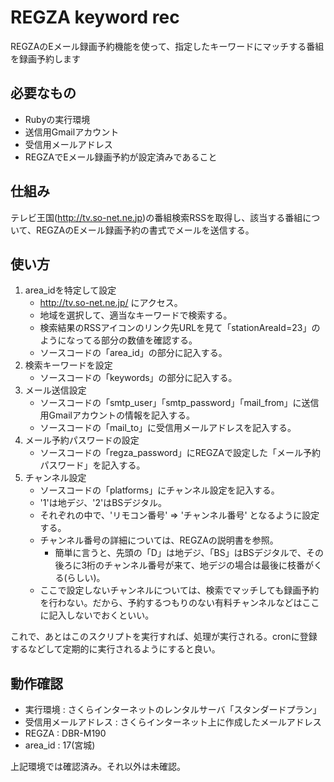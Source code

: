 REGZA keyword rec
================

REGZAのEメール録画予約機能を使って、指定したキーワードにマッチする番組を録画予約します

必要なもの
----------------

* Rubyの実行環境
* 送信用Gmailアカウント
* 受信用メールアドレス
* REGZAでEメール録画予約が設定済みであること

仕組み
----------------

テレビ王国(http://tv.so-net.ne.jp)の番組検索RSSを取得し、該当する番組について、REGZAのEメール録画予約の書式でメールを送信する。

使い方
----------------

1. area_idを特定して設定
   * http://tv.so-net.ne.jp/ にアクセス。
   * 地域を選択して、適当なキーワードで検索する。
   * 検索結果のRSSアイコンのリンク先URLを見て「stationAreaId=23」のようになってる部分の数値を確認する。
   * ソースコードの「area_id」の部分に記入する。
2. 検索キーワードを設定
   * ソースコードの「keywords」の部分に記入する。
3. メール送信設定
   * ソースコードの「smtp_user」「smtp_password」「mail_from」に送信用Gmailアカウントの情報を記入する。
   * ソースコードの「mail_to」に受信用メールアドレスを記入する。
4. メール予約パスワードの設定
   * ソースコードの「regza_password」にREGZAで設定した「メール予約パスワード」を記入する。
5. チャンネル設定
   * ソースコードの「platforms」にチャンネル設定を記入する。
   * '1'は地デジ、'2'はBSデジタル。
   * それぞれの中で、'リモコン番号' => 'チャンネル番号' となるように設定する。
   * チャンネル番号の詳細については、REGZAの説明書を参照。
     * 簡単に言うと、先頭の「D」は地デジ、「BS」はBSデジタルで、その後ろに3桁のチャンネル番号が来て、地デジの場合は最後に枝番がくる(らしい)。
   * ここで設定しないチャンネルについては、検索でマッチしても録画予約を行わない。だから、予約するつもりのない有料チャンネルなどはここに記入しないでおくといい。

これで、あとはこのスクリプトを実行すれば、処理が実行される。cronに登録するなどして定期的に実行されるようにすると良い。

動作確認
----------------

* 実行環境 : さくらインターネットのレンタルサーバ「スタンダードプラン」
* 受信用メールアドレス : さくらインターネット上に作成したメールアドレス
* REGZA : DBR-M190
* area_id : 17(宮城)

上記環境では確認済み。それ以外は未確認。